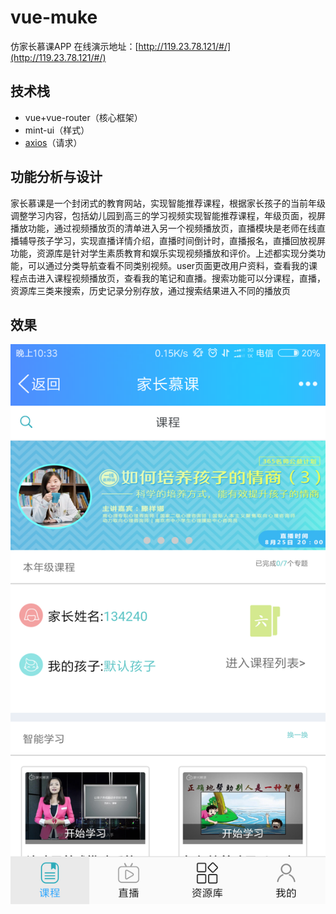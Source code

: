 # vue-muke
仿家长慕课APP
在线演示地址：[http://119.23.78.121/#/](http://119.23.78.121/#/)

## 技术栈

 - vue+vue-router（核心框架）
 - mint-ui（样式）
 - [ axios](https://www.npmjs.com/package/axios)（请求）
 
 ## 功能分析与设计
家长慕课是一个封闭式的教育网站，实现智能推荐课程，根据家长孩子的当前年级调整学习内容，包括幼儿园到高三的学习视频实现智能推荐课程，年级页面，视屏播放功能，通过视频播放页的清单进入另一个视频播放页，直播模块是老师在线直播辅导孩子学习，实现直播详情介绍，直播时间倒计时，直播报名，直播回放视屏功能，资源库是针对学生素质教育和娱乐实现视频播放和评价。上述都实现分类功能，可以通过分类导航查看不同类别视频。user页面更改用户资料，查看我的课程点击进入课程视频播放页，查看我的笔记和直播。搜索功能可以分课程，直播，资源库三类来搜索，历史记录分别存放，通过搜索结果进入不同的播放页

## 效果

![muke](/image/Screenshot_2017-08-22-22-33-17-821_com.tencent.mo.png)
